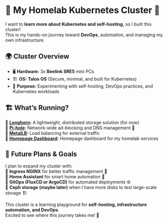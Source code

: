 # 🚀 My Homelab Kubernetes Cluster 🚀  

I want to **learn more about Kubernetes and self-hosting**, so I built this cluster!  
This is my hands-on journey toward **DevOps**, automation, and managing my own infrastructure.  

## 🌍 **Cluster Overview**  
- 🖥️ **Hardware:** 3x **Beelink SRE5** mini PCs  
- 🏗️ **OS:** **Talos OS** (Secure, minimal, and built for Kubernetes)  
- 🎯 **Purpose:** Experimenting with self-hosting, DevOps practices, and Kubernetes workloads  

## 🏗️ **What’s Running?**  
🔹 **[Longhorn](https://longhorn.io/):** A lightweight, distributed storage solution (for now)  
🔹 **[Pi-hole](https://pi-hole.net/):** Network-wide ad-blocking and DNS management 🛑  
🔹 **[MetalLB](https://metallb.universe.tf/):** Load balancing for external traffic  
🔹 **[Homepage Dashboard](https://gethomepage.dev/):** Homepage dashboard for my homelab services  

## 🔮 **Future Plans & Goals**  
I plan to expand my cluster with:  
🔹 **Ingress NGINX** for better traffic management 🚦  
🔹 **Home Assistant** for smart home automation 🏡  
🔹 **GitOps (FluxCD or ArgoCD)** for automated deployments ⚙️  
🔹 **Ceph storage (maybe later)** when I have more disks to test large-scale storage 🏗️  

This cluster is a learning playground for **self-hosting, infrastructure automation, and DevOps**.  
Excited to see where this journey takes me! 🚀  
